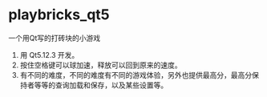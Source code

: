 # playbricks_qt5

一个用Qt写的打砖块的小游戏

1. 用 Qt5.12.3 开发。
2. 按住空格键可以球加速，释放可以回到原来的速度。
3. 有不同的难度，不同的难度有不同的游戏体验，另外也提供最高分，最高分保持者等等的查询加载和保存，以及某些设置等。
